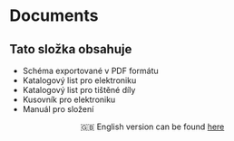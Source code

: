 # Documents

## Tato složka obsahuje

* Schéma exportované v PDF formátu
* Katalogový list pro elektroniku
* Katalogový list pro tištěné díly
* Kusovník pro elektroniku
* Manuál pro složení

<p align="center">
    🇬🇧 English version can be found <a href="Assets/README.md">here</a>
</p>
